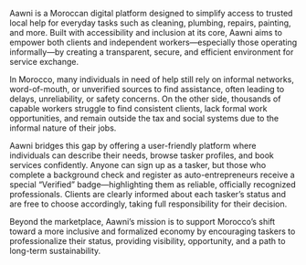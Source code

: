 
Aawni is a Moroccan digital platform designed to simplify access to trusted local help for everyday tasks such as cleaning, plumbing, repairs, painting, and more. Built with accessibility and inclusion at its core, Aawni aims to empower both clients and independent workers—especially those operating informally—by creating a transparent, secure, and efficient environment for service exchange.

In Morocco, many individuals in need of help still rely on informal networks, word-of-mouth, or unverified sources to find assistance, often leading to delays, unreliability, or safety concerns. On the other side, thousands of capable workers struggle to find consistent clients, lack formal work opportunities, and remain outside the tax and social systems due to the informal nature of their jobs.


Aawni bridges this gap by offering a user-friendly platform where individuals can describe their needs, browse tasker profiles, and book services confidently. Anyone can sign up as a tasker, but those who complete a background check and register as auto-entrepreneurs receive a special “Verified” badge—highlighting them as reliable, officially recognized professionals. Clients are clearly informed about each tasker’s status and are free to choose accordingly, taking full responsibility for their decision.

  
Beyond the marketplace, Aawni’s mission is to support Morocco’s shift toward a more inclusive and formalized economy by encouraging taskers to professionalize their status, providing visibility, opportunity, and a path to long-term sustainability.